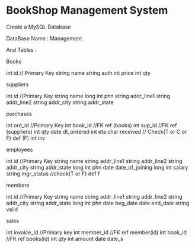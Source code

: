 # BookShop Management System
Create a MySQL Database

DataBase Name : Management

And Tables : 

Books

  int id			// Primary Key
	string name
	string auth
	int price
	int qty

suppliers

  int id				//Primary Key
	string name
	long int phn
	string addr_line1
	string addr_line2
	string addr_city
	string addr_state

purchases

  int ord_id			//Primary Key
	int book_id		    //FK ref (books)
	int sup_id			//FK ref (suppliers)
	int qty
	date dt_ordered
	int eta
	char received		// Check(T or C or F) def (F)
	int inv

employees

  int id				//Primary Key
	string name
	string addr_line1
	string addr_line2
	string addr_city
	string addr_state
	long int phn
	date date_of_joining
	long int salary
	string mgr_status	//check(T or F) def f

members

  int id				//Primary Key
	string name
	string addr_line1
	string addr_line2
	string addr_city
	string addr_state
	long int phn
	date beg_date
	date end_date
	string valid

sales

  int invoice_id		//Primary key
  int member_id		//FK ref member(id)
	int book_id		//FK ref books(id)
	int qty
	int amount
	date date_s
